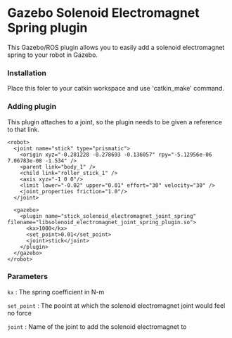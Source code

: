 # Gazebo Solenoid Electromagnet Spring plugin 
This Gazebo/ROS plugin allows you to easily add a solenoid electromagnet spring to your robot in Gazebo.

### Installation
Place this foler to your catkin workspace and use 'catkin_make' command.

### Adding plugin
This plugin attaches to a joint, so the plugin needs to be given a reference to that link.

```
<robot>
  <joint name="stick" type="prismatic">
    <origin xyz="-0.281228 -0.278693 -0.136057" rpy="-5.12956e-06 7.06783e-08 -1.534" />
    <parent link="body_1" />
    <child link="roller_stick_1" />
    <axis xyz="-1 0 0"/>
    <limit lower="-0.02" upper="0.01" effort="30" velocity="30" />
    <joint_properties friction="1.0"/>
  </joint>
    
  <gazebo>
    <plugin name="stick_solenoid_electromagnet_joint_spring" filename="libsolenoid_electromagnet_joint_spring_plugin.so">
      <kx>1000</kx>
      <set_point>0.01</set_point>
      <joint>stick</joint>
    </plugin>
  </gazebo>
</robot>
```

### Parameters

``kx`` : The spring coefficient in N-m

``set_point`` : The pooint at which the solenoid electromagnet joint would feel no force 

``joint`` : Name of the joint to add the solenoid electromagnet to
